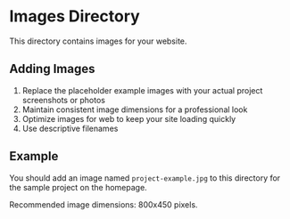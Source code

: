 # Images Directory

This directory contains images for your website. 

## Adding Images

1. Replace the placeholder example images with your actual project screenshots or photos
2. Maintain consistent image dimensions for a professional look
3. Optimize images for web to keep your site loading quickly
4. Use descriptive filenames

## Example

You should add an image named `project-example.jpg` to this directory for the sample project on the homepage.

Recommended image dimensions: 800x450 pixels. 